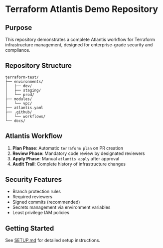 # Terraform Atlantis Demo Repository

## Purpose
This repository demonstrates a complete Atlantis workflow for Terraform infrastructure management, designed for enterprise-grade security and compliance.

## Repository Structure
```
terraform-test/
├── environments/
│   ├── dev/
│   ├── staging/
│   └── prod/
├── modules/
│   └── vpc/
├── atlantis.yaml
├── .github/
│   └── workflows/
└── docs/
```

## Atlantis Workflow
1. **Plan Phase**: Automatic `terraform plan` on PR creation
2. **Review Phase**: Mandatory code review by designated reviewers
3. **Apply Phase**: Manual `atlantis apply` after approval
4. **Audit Trail**: Complete history of infrastructure changes

## Security Features
- Branch protection rules
- Required reviewers
- Signed commits (recommended)
- Secrets management via environment variables
- Least privilege IAM policies

## Getting Started
See [SETUP.md](./docs/SETUP.md) for detailed setup instructions.

